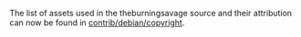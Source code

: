 The list of assets used in the theburningsavage source and their attribution can now be found in [contrib/debian/copyright](../contrib/debian/copyright).
